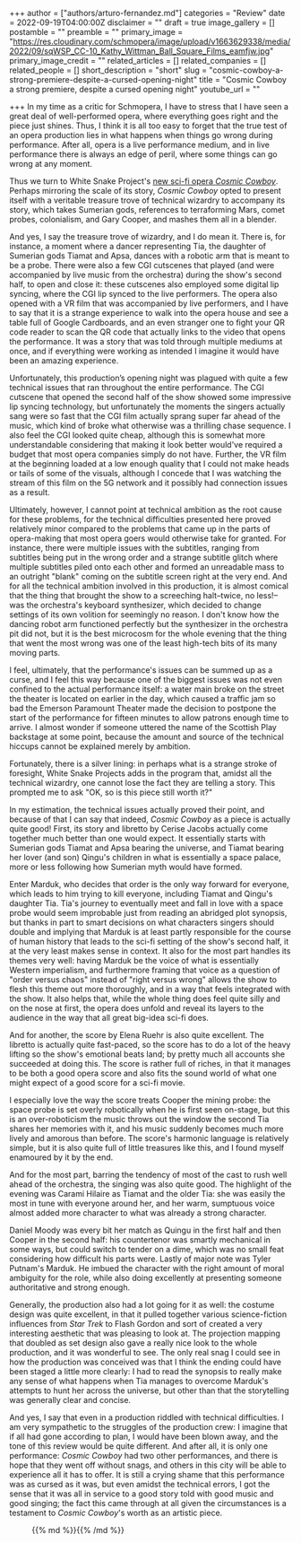 +++
author = ["authors/arturo-fernandez.md"]
categories = "Review"
date = 2022-09-19T04:00:00Z
disclaimer = ""
draft = true
image_gallery = []
postamble = ""
preamble = ""
primary_image = "https://res.cloudinary.com/schmopera/image/upload/v1663629338/media/2022/09/sqWSP_CC-10_Kathy_Wittman_Ball_Square_Films_eamfjw.jpg"
primary_image_credit = ""
related_articles = []
related_companies = []
related_people = []
short_description = "short"
slug = "cosmic-cowboy-a-strong-premiere-despite-a-cursed-opening-night"
title = "Cosmic Cowboy a strong premiere, despite a cursed opening night"
youtube_url = ""

+++
In my time as a critic for Schmopera, I have to stress that I have seen a great deal of well-performed opera, where everything goes right and the piece just shines. Thus, I think it is all too easy to forget that the true test of an opera production lies in what happens when things go wrong during performance. After all, opera is a live performance medium, and in live performance there is always an edge of peril, where some things can go wrong at any moment.

Thus we turn to White Snake Project's [new sci-fi opera _Cosmic Cowboy_](https://www.whitesnakeprojects.org/projects/cosmic-cowboy/). Perhaps mirroring the scale of its story, _Cosmic Cowboy_ opted to present itself with a veritable treasure trove of technical wizardry to accompany its story, which takes Sumerian gods, references to terraforming Mars, comet probes, colonialism, and Gary Cooper, and mashes them all in a blender.

And yes, I say the treasure trove of wizardry, and I do mean it. There is, for instance, a moment where a dancer representing Tia, the daughter of Sumerian gods Tiamat and Apsa, dances with a robotic arm that is meant to be a probe. There were also a few CGI cutscenes that played (and were accompanied by live music from the orchestra) during the show's second half, to open and close it: these cutscenes also employed some digital lip syncing, where the CGI lip synced to the live performers. The opera also opened with a VR film that was accompanied by live performers, and I have to say that it is a strange experience to walk into the opera house and see a table full of Google Cardboards, and an even stranger one to fight your QR code reader to scan the QR code that actually links to the video that opens the performance. It was a story that was told through multiple mediums at once, and if everything were working as intended I imagine it would have been an amazing experience.

Unfortunately, this production’s opening night was plagued with quite a few technical issues that ran throughout the entire performance. The CGI cutscene that opened the second half of the show showed some impressive lip syncing technology, but unfortunately the moments the singers actually sang were so fast that the CGI film actually sprang super far ahead of the music, which kind of broke what otherwise was a thrilling chase sequence. I also feel the CGI looked quite cheap, although this is somewhat more understandable considering that making it look better would've required a budget that most opera companies simply do not have. Further, the VR film at the beginning loaded at a low enough quality that I could not make heads or tails of some of the visuals, although I concede that I was watching the stream of this film on the 5G network and it possibly had connection issues as a result.

Ultimately, however, I cannot point at technical ambition as the root cause for these problems, for the technical difficulties presented here proved relatively minor compared to the problems that came up in the parts of opera-making that most opera goers would otherwise take for granted. For instance, there were multiple issues with the subtitles, ranging from subtitles being put in the wrong order and a strange subtitle glitch where multiple subtitles piled onto each other and formed an unreadable mass to an outright "blank" coming on the subtitle screen right at the very end. And for all the technical ambition involved in this production, it is almost comical that the thing that brought the show to a screeching halt–twice, no less!–was the orchestra's keyboard synthesizer, which decided to change settings of its own volition for seemingly no reason. I don't know how the dancing robot arm functioned perfectly but the synthesizer in the orchestra pit did not, but it is the best microcosm for the whole evening that the thing that went the most wrong was one of the least high-tech bits of its many moving parts.

I feel, ultimately, that the performance's issues can be summed up as a curse, and I feel this way because one of the biggest issues was not even confined to the actual performance itself: a water main broke on the street the theater is located on earlier in the day, which caused a traffic jam so bad the Emerson Paramount Theater made the decision to postpone the start of the performance for fifteen minutes to allow patrons enough time to arrive. I almost wonder if someone uttered the name of the Scottish Play backstage at some point, because the amount and source of the technical hiccups cannot be explained merely by ambition.

Fortunately, there is a silver lining: in perhaps what is a strange stroke of foresight, White Snake Projects adds in the program that, amidst all the technical wizardry, one cannot lose the fact they are telling a story. This prompted me to ask "OK, so is this piece still worth it?"

In my estimation, the technical issues actually proved their point, and because of that I can say that indeed, _Cosmic Cowboy_ as a piece is actually quite good! First, its story and libretto by Cerise Jacobs actually come together much better than one would expect. It essentially starts with Sumerian gods Tiamat and Apsa bearing the universe, and Tiamat bearing her lover (and son) Qingu's children in what is essentially a space palace, more or less following how Sumerian myth would have formed. 

Enter Marduk, who decides that order is the only way forward for everyone, which leads to him trying to kill everyone, including Tiamat and Qingu's daughter Tia. Tia's journey to eventually meet and fall in love with a space probe would seem improbable just from reading an abridged plot synopsis, but thanks in part to smart decisions on what characters singers should double and implying that Marduk is at least partly responsible for the course of human history that leads to the sci-fi setting of the show's second half, it at the very least makes sense in context. It also for the most part handles its themes very well: having Marduk be the voice of what is essentially Western imperialism, and furthermore framing that voice as a question of "order versus chaos" instead of "right versus wrong" allows the show to flesh this theme out more thoroughly, and in a way that feels integrated with the show. It also helps that, while the whole thing does feel quite silly and on the nose at first, the opera does unfold and reveal its layers to the audience in the way that all great big-idea sci-fi does.

And for another, the score by Elena Ruehr is also quite excellent. The libretto is actually quite fast-paced, so the score has to do a lot of the heavy lifting so the show's emotional beats land; by pretty much all accounts she succeeded at doing this. The score is rather full of riches, in that it manages to be both a good opera score and also fits the sound world of what one might expect of a good score for a sci-fi movie. 

I especially love the way the score treats Cooper the mining probe: the space probe is set overly robotically when he is first seen on-stage, but this is an over-roboticism the music throws out the window the second Tia shares her memories with it, and his music suddenly becomes much more lively and amorous than before. The score's harmonic language is relatively simple, but it is also quite full of little treasures like this, and I found myself enamoured by it by the end.

And for the most part, barring the tendency of most of the cast to rush well ahead of the orchestra, the singing was also quite good. The highlight of the evening was Carami Hilaire as Tiamat and the older Tia: she was easily the most in tune with everyone around her, and her warm, sumptuous voice almost added more character to what was already a strong character.

Daniel Moody was every bit her match as Quingu in the first half and then Cooper in the second half: his countertenor was smartly mechanical in some ways, but could switch to tender on a dime, which was no small feat considering how difficult his parts were. Lastly of major note was Tyler Putnam's Marduk. He imbued the character with the right amount of moral ambiguity for the role, while also doing excellently at presenting someone authoritative and strong enough.

Generally, the production also had a lot going for it as well: the costume design was quite excellent, in that it pulled together various science-fiction influences from _Star Trek_ to Flash Gordon and sort of created a very interesting aesthetic that was pleasing to look at. The projection mapping that doubled as set design also gave a really nice look to the whole production, and it was wonderful to see. The only real snag I could see in how the production was conceived was that I think the ending could have been staged a little more clearly: I had to read the synopsis to really make any sense of what happens when Tia manages to overcome Marduk's attempts to hunt her across the universe, but other than that the storytelling was generally clear and concise.

And yes, I say that even in a production riddled with technical difficulties. I am very sympathetic to the struggles of the production crew: I imagine that if all had gone according to plan, I would have been blown away, and the tone of this review would be quite different. And after all, it is only one performance: _Cosmic Cowboy_ had two other performances, and there is hope that they went off without snags, and others in this city will be able to experience all it has to offer. It is still a crying shame that this performance was as cursed as it was, but even amidst the technical errors, I got the sense that it was all in service to a good story told with good music and good singing; the fact this came through at all given the circumstances is a testament to _Cosmic Cowboy_'s worth as an artistic piece.

<figure data-type="image">{{% md %}}{{% /md %}}

<figcaption></figcaption>  
</figure>
